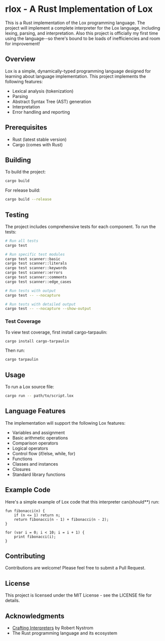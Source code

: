 # rlox - A Rust Implementation of Lox

This is a Rust implementation of the Lox programming language. The project will implement a complete interpreter for the Lox language, including lexing, parsing, and interpretation. Also this project is officially my first time using the language--so there's bound to be loads of inefficiencies and room for improvement!

## Overview

Lox is a simple, dynamically-typed programming language designed for learning about language implementation. This project implements the following features:

- Lexical analysis (tokenization)
- Parsing
- Abstract Syntax Tree (AST) generation
- Interpretation
- Error handling and reporting

## Prerequisites

- Rust (latest stable version)
- Cargo (comes with Rust)

## Building

To build the project:

```bash
cargo build
```

For release build:

```bash
cargo build --release
```

## Testing

The project includes comprehensive tests for each component. To run the tests:

```bash
# Run all tests
cargo test

# Run specific test modules
cargo test scanner::basic
cargo test scanner::literals
cargo test scanner::keywords
cargo test scanner::errors
cargo test scanner::comments
cargo test scanner::edge_cases

# Run tests with output
cargo test -- --nocapture

# Run tests with detailed output
cargo test -- --nocapture --show-output
```

### Test Coverage

To view test coverage, first install cargo-tarpaulin:

```bash
cargo install cargo-tarpaulin
```

Then run:

```bash
cargo tarpaulin
```

## Usage

To run a Lox source file:

```bash
cargo run -- path/to/script.lox
```

## Language Features

The implementation will support the following Lox features:

- Variables and assignment
- Basic arithmetic operations
- Comparison operators
- Logical operators
- Control flow (if/else, while, for)
- Functions
- Classes and instances
- Closures
- Standard library functions

## Example Code

Here's a simple example of Lox code that this interpreter can(should**) run:

```lox
fun fibonacci(n) {
    if (n <= 1) return n;
    return fibonacci(n - 1) + fibonacci(n - 2);
}

for (var i = 0; i < 10; i = i + 1) {
    print fibonacci(i);
}
```

## Contributing

Contributions are welcome! Please feel free to submit a Pull Request.

## License

This project is licensed under the MIT License - see the LICENSE file for details.

## Acknowledgments

- [Crafting Interpreters](http://craftinginterpreters.com/) by Robert Nystrom
- The Rust programming language and its ecosystem 
